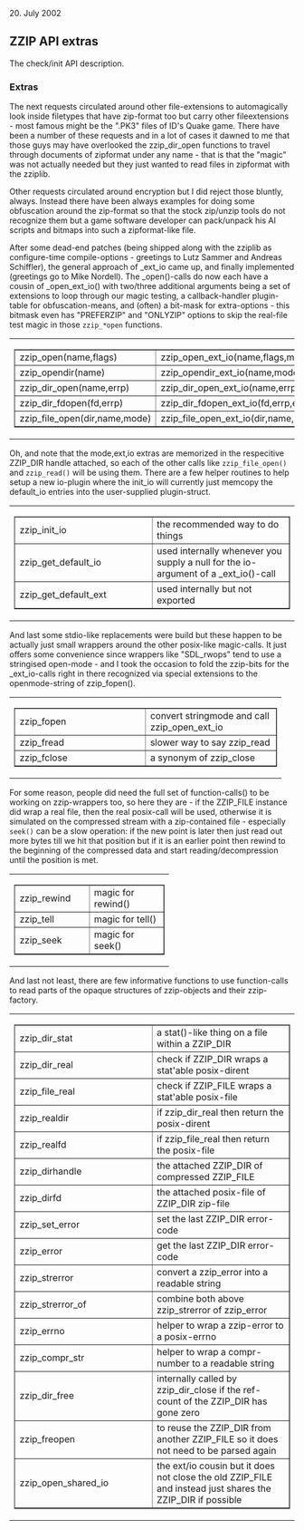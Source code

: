 <date> 20. July 2002 </date>

## ZZIP API extras 
The check/init API description.

### Extras 

The next requests circulated around other file-extensions to 
automagically look inside filetypes that have zip-format too but 
carry other fileextensions - most famous might be the ".PK3"
files of ID's Quake game. There have been a number of these
requests and in a lot of cases it dawned to me that those guys
may have overlooked the zzip_dir_open functions to travel
through documents of zipformat under any name - that is that the
"magic" was not actually needed but they just wanted to read
files in zipformat with the zziplib.

Other requests circulated around encryption but I did reject
those bluntly, always. Instead there have been always examples
for doing some obfuscation around the zip-format so that the
stock zip/unzip tools do not recognize them but a game
software developer can pack/unpack his AI scripts and bitmaps
into such a zipformat-like file.

After some dead-end patches (being shipped along with the
  zziplib as configure-time compile-options - greetings to
  Lutz Sammer and Andreas Schiffler), the general approach 
  of _ext_io came up, and finally implemented (greetings go
  to Mike Nordell). The _open()-calls do now each have a
  cousin of _open_ext_io() with two/three additional arguments
  being a set of extensions to loop through our magic testing,
  a callback-handler plugin-table for obfuscation-means, 
  and (often) a bit-mask for extra-options - this bitmask even
  has "PREFERZIP" and "ONLYZIP" options to skip the real-file
  test magic in those `zzip_*open` functions.

<table cellpadding="10" width="100%"><tr><td><table border="1" width="100%">
<tr><td width="50%"> zzip_open(name,flags) </td>
<td width="50%"> zzip_open_ext_io(name,flags,mode,ext,io) </td></tr>
<tr><td width="50%"> zzip_opendir(name) </td>
<td width="50%"> zzip_opendir_ext_io(name,mode,ext,io) </td></tr>
<tr><td width="50%"> zzip_dir_open(name,errp) </td>
<td width="50%"> zzip_dir_open_ext_io(name,errp,ext,io) </td></tr>
<tr><td width="50%"> zzip_dir_fdopen(fd,errp) </td>
<td width="50%"> zzip_dir_fdopen_ext_io(fd,errp,ext,io) </td></tr>
<tr><td width="50%"> zzip_file_open(dir,name,mode) </td>
<td width="50%"> zzip_file_open_ext_io(dir,name,mode,ext,io) </td></tr>
</table></td></tr></table>

Oh, and note that the mode,ext,io extras are memorized 
  in the respecitive ZZIP_DIR handle attached, so each
  of the other calls like `zzip_file_open()`
  and `zzip_read()` will be using them. There
  are a few helper routines to help setup a new io-plugin
  where the init_io will currently just memcopy the
  default_io entries into the user-supplied plugin-struct.

<table cellpadding="10" width="100%"><tr><td><table border="1" width="100%">
<tr><td width="50%"> zzip_init_io </td>
<td width="50%"> the recommended way to do things </td></tr>
<tr><td width="50%"> zzip_get_default_io </td>
<td width="50%"> used internally whenever you supply a null
                     for the io-argument of a _ext_io()-call </td></tr>
<tr><td width="50%"> zzip_get_default_ext </td>
<td width="50%"> used internally but not exported </td></tr>
</table></td></tr></table>

And last some stdio-like replacements were build but these
happen to be actually just small wrappers around the other
posix-like magic-calls. It just offers some convenience
since wrappers like "SDL_rwops" tend to use a stringised
open-mode - and I took the occasion to fold the zzip-bits
for the _ext_io-calls right in there recognized via 
special extensions to the openmode-string of zzip_fopen().

<table cellpadding="10" width="100%"><tr><td><table border="1" width="100%">
<tr><td width="50%"> zzip_fopen </td>
<td width="50%"> convert stringmode and call zzip_open_ext_io </td></tr>
<tr><td width="50%"> zzip_fread </td>
<td width="50%"> slower way to say zzip_read </td></tr>
<tr><td width="50%"> zzip_fclose </td>
<td width="50%"> a synonym of zzip_close </td></tr>
</table></td></tr></table>

For some reason, people did need the full set of function-calls()
  to be working on zzip-wrappers too, so here they are - if the
  ZZIP_FILE instance did wrap a real file, then the real posix-call
  will be used, otherwise it is simulated on the compressed stream
  with a zip-contained file - especially `seek()` can be 
  a slow operation:
  if the new point is later then just read out more bytes till we
  hit that position but if it is an earlier point then rewind to the
  beginning of the compressed data and start reading/decompression
  until the position is met.

<table cellpadding="10" width="100%"><tr><td><table border="1" width="100%">
<tr><td width="50%"> zzip_rewind </td>
<td width="50%"> magic for rewind() </td></tr>
<tr><td width="50%"> zzip_tell </td>
<td width="50%"> magic for tell() </td></tr>
<tr><td width="50%"> zzip_seek </td>
<td width="50%"> magic for seek() </td></tr>
</table></td></tr></table>

And last not least, there are few informative functions to
use function-calls to read parts of the opaque structures
of zzip-objects and their zzip-factory.

<table cellpadding="10" width="100%"><tr><td><table border="1" width="100%">
<tr><td width="50%"> zzip_dir_stat </td>
<td width="50%"> a stat()-like thing on a file within a ZZIP_DIR </td></tr>
<tr><td width="50%"> zzip_dir_real </td>
<td width="50%"> check if ZZIP_DIR wraps a stat'able posix-dirent</td></tr>
<tr><td width="50%"> zzip_file_real </td>
<td width="50%"> check if ZZIP_FILE wraps a stat'able posix-file </td></tr>
<tr><td width="50%"> zzip_realdir </td>
<td width="50%"> if zzip_dir_real then return the posix-dirent </td></tr>
<tr><td width="50%"> zzip_realfd </td>
<td width="50%"> if zzip_file_real then return the posix-file </td></tr>
<tr><td width="50%"> zzip_dirhandle </td>
<td width="50%"> the attached ZZIP_DIR of compressed ZZIP_FILE </td></tr>
<tr><td width="50%"> zzip_dirfd </td>
<td width="50%"> the attached posix-file of ZZIP_DIR zip-file </td></tr>
<tr><td width="50%"> zzip_set_error </td>
<td width="50%"> set the last ZZIP_DIR error-code </td></tr>
<tr><td width="50%"> zzip_error </td>
<td width="50%"> get the last ZZIP_DIR error-code </td></tr>
<tr><td width="50%"> zzip_strerror </td>
<td width="50%"> convert a zzip_error into a readable string </td></tr>
<tr><td width="50%"> zzip_strerror_of </td>
<td width="50%"> combine both above zzip_strerror of zzip_error </td></tr>
<tr><td width="50%"> zzip_errno </td>
<td width="50%"> helper to wrap a zzip-error to a posix-errno </td></tr>
<tr><td width="50%"> zzip_compr_str </td>
<td width="50%"> helper to wrap a compr-number to a readable string
                     </td></tr>
<tr><td width="50%"> zzip_dir_free </td>
<td width="50%"> internally called by zzip_dir_close if the ref-count 
                     of the ZZIP_DIR has gone zero</td></tr>
<tr><td width="50%"> zzip_freopen </td>
<td width="50%"> to reuse the ZZIP_DIR from another ZZIP_FILE so it does
                     not need to be parsed again </td></tr>
<tr><td width="50%"> zzip_open_shared_io </td>
<td width="50%"> the ext/io cousin but it does not close the old ZZIP_FILE
                     and instead just shares the ZZIP_DIR if possible</td></tr>
</table></td></tr></table>
